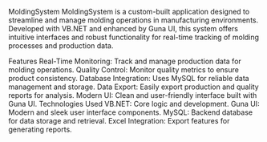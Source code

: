 MoldingSystem
MoldingSystem is a custom-built application designed to streamline and manage molding operations in manufacturing environments. Developed with VB.NET and enhanced by Guna UI, this system offers intuitive interfaces and robust functionality for real-time tracking of molding processes and production data.

Features
Real-Time Monitoring: Track and manage production data for molding operations.
Quality Control: Monitor quality metrics to ensure product consistency.
Database Integration: Uses MySQL for reliable data management and storage.
Data Export: Easily export production and quality reports for analysis.
Modern UI: Clean and user-friendly interface built with Guna UI.
Technologies Used
VB.NET: Core logic and development.
Guna UI: Modern and sleek user interface components.
MySQL: Backend database for data storage and retrieval.
Excel Integration: Export features for generating reports.
